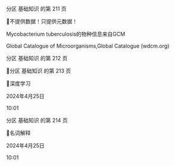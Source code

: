 分区 基础知识 的第 211 页

不提供数据！只提供元数据！

Mycobacterium tuberculosis的物种信息来自GCM

Global Catalogue of Microorganisms,Global Catalogue (wdcm.org)

分区 基础知识 的第 212 页

分区 基础知识 的第 213 页

深度学习

2024年4月25日

10:01

分区 基础知识 的第 214 页

名词解释

2024年4月25日

10:01